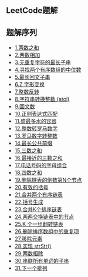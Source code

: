## LeetCode题解

##  题解序列
- [1.两数之和](https://biaodigit.github.io/LeetCode/0001/)<br>
- [2.两数相加](https://biaodigit.github.io/LeetCode/0002/)<br>
- [3.无重复字符的最长子串](https://biaodigit.github.io/LeetCode/0003/)<br>
- [4.寻找两个有序数组的中位数](https://biaodigit.github.io/LeetCode/0004/)<br>
- [5.最长回文子串](https://biaodigit.github.io/LeetCode/0005/)<br>
- [6.Z 字形变换](https://biaodigit.github.io/LeetCode/0006/)<br>
- [7.整数反转](https://biaodigit.github.io/LeetCode/0007/)<br>
- [8.字符串转换整数 (atoi)](https://biaodigit.github.io/LeetCode/0008/)<br>
- [9.回文数](https://biaodigit.github.io/LeetCode/0009/)<br>
- [10.正则表达式匹配](https://biaodigit.github.io/LeetCode/0010/)<br>
- [11.盛最多水的容器](https://biaodigit.github.io/LeetCode/0011/)<br>
- [12.整数转罗马数字](https://biaodigit.github.io/LeetCode/0012/)<br>
- [13.罗马数字转整数](https://biaodigit.github.io/LeetCode/0013/)<br>
- [14.最长公共前缀](https://biaodigit.github.io/LeetCode/0014/)<br>
- [15.三数之和](https://biaodigit.github.io/LeetCode/0015/)<br>
- [16.最接近的三数之和](https://biaodigit.github.io/LeetCode/0016/)<br>
- [17.电话号码的字母组合](https://biaodigit.github.io/LeetCode/0017/)<br>
- [18.四数之和](https://biaodigit.github.io/LeetCode/0018/)<br>
- [19.删除链表的倒数第N个节点](https://biaodigit.github.io/LeetCode/0019/)<br>
- [20.有效的括号](https://biaodigit.github.io/LeetCode/0020/)<br>
- [21.合并两个有序链表](https://biaodigit.github.io/LeetCode/0021/)<br>
- [22.括号生成](https://biaodigit.github.io/LeetCode/0022/)<br>
- [23.合并K个排序链表](https://biaodigit.github.io/LeetCode/0023/)<br>
- [24.两两交换链表中的节点](https://biaodigit.github.io/LeetCode/0024/)<br>
- [25.K 个一组翻转链表](https://biaodigit.github.io/LeetCode/0025/)<br>
- [26.删除排序数组中的重复项](https://biaodigit.github.io/LeetCode/0026/)<br>
- [27.移除元素](https://biaodigit.github.io/LeetCode/0027/)<br>
- [28.实现 strStr()](https://biaodigit.github.io/LeetCode/0028/)<br>
- [29.两数相除](https://biaodigit.github.io/LeetCode/0029/)<br>
- [30.串联所有单词的子串](https://biaodigit.github.io/LeetCode/0030/)<br>
- [31.下一个排列](https://biaodigit.github.io/LeetCode/0031/)<br>